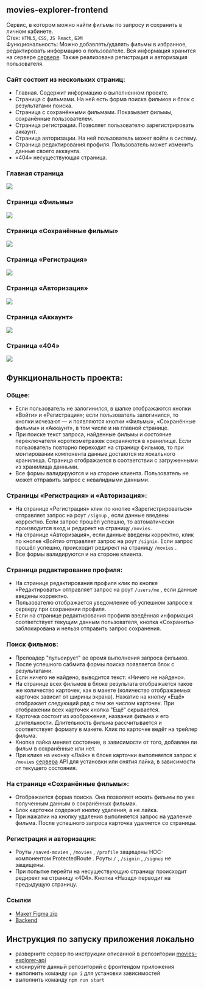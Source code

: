 ## movies-explorer-frontend 

Сервис, в котором можно найти фильмы по запросу и сохранить в личном кабинете.</br>
Стек: `HTML5`, `CSS`, `JS React`, `БЭМ`</br>
Функциональность: Можно добавлять/удалять фильмы в избранное, редактировать информацию о пользователе. Вся информация хранится на сервере [сервере](https://github.com/Evgeniia2405/movies-explorer-api/). Также реализована регистрация и авторизация пользователя.

### Сайт состоит из нескольких страниц:
- Главная. Содержит информацию о выполненном проекте.
- Страница с фильмами. На ней есть форма поиска фильмов и блок с результатами поиска.
- Страница с сохранёнными фильмами. Показывает фильмы, сохранённые пользователем.
- Страница регистрации. Позволяет пользователю зарегистрировать аккаунт.
- Страница авторизации. На ней пользователь может войти в систему.
- Страница редактирования профиля. Пользователь может изменить данные своего аккаунта.
- «404» несуществующая страница.

### Главная страница
![](/src/images/mainpage.jpg)

### Страница «Фильмы»
![](/src/images/moviespage.jpg)

### Страница «Сохранённые фильмы»
![](/src/images/savedmoviespage.jpg)

### Страница «Регистрация»
![](/src/images/regpage.jpg)

### Страница «Авторизация»
![](/src/images/authpage.jpg)

### Страница «Аккаунт»
![](/src/images/profilepage.jpg)

### Страница «404»
![](/src/images/nfoundpage.jpg)

## Функциональность проекта:
### Общее:
- Если пользователь не залогинился, в шапке отображаются кнопки «Войти» и «Регистрация»; если пользователь залогинился, то кнопки исчезают — и появляются кнопки «Фильмы», «Сохранённые фильмы» и «Аккаунт», в том числе и на главной странице.
- При поиске текст запроса, найденные фильмы и состояние переключателя короткометражек сохраняются в хранилище. Если пользователь повторно переходит на страницу фильмов, то при монтировании компонента данные достаются из локального хранилища. Страница отображается в соответствии с загруженными из хранилища данными.
- Все формы валидируются и на стороне клиента. Пользователь не может отправить запрос с
невалидными данными.

### Страницы «Регистрация» и «Авторизация»:
- На странице «Регистрация» клик по кнопке «Зарегистрироваться» отправляет запрос на роут `/signup` , если данные введены корректно. Если запрос прошёл успешно, то автоматически производится вход и редирект на страницу `/movies`.
- На странице «Авторизация», если данные введены корректно, клик по кнопке «Войти» отправляет запрос на роут `/signin`. Если запрос прошёл успешно, происходит редирект на страницу `/movies` .
- Все формы валидируются и на стороне клиента.

### Страница редактирование профиля:
- На странице редактирования профиля клик по кнопке «Редактировать» отправляет запрос на роут `/users/me` , если данные введены корректно.
- Пользователю отображается уведомление об успешном запросе к серверу при сохранении профиля.
- Если на странице редактирования профиля введённая информация соответствует текущим данным пользователя, кнопка «Сохранить» заблокирована и нельзя отправить запрос сохранения.

### Поиск фильмов:
- Прелоадер "пульсирует" во время выполнения запроса фильмов.
- После успешного сабмита формы поиска появляется блок с результатами.
- Если ничего не найдено, выводится текст: «Ничего не найдено».
- На странице всех фильмов в блоке результата отображается такое же количество карточек, как в макете (количество отображаемых карточек зависит от ширины экрана). Нажатие на кнопку «Ещё» отображает следующий ряд с тем же числом карточек. При отображении всех карточек кнопка "Ещё" скрывается.
- Карточка состоит из изображения, названия фильма и его длительности. Длительность фильма рассчитывается и соответствует формату в макете. Клик по карточке ведёт на трейлер фильма.
- Кнопка лайка меняет состояние, в зависимости от того, добавлен ли фильм в сохранённые или нет.
- При клике на иконку «Лайк» в блоке карточки выполняется запрос к `/movies` [сервера](https://github.com/Evgeniia2405/movies-explorer-api/) API для установки или снятия лайка, в зависимости от текущего состояния.

### На странице «Сохранённые фильмы»:
- Отображается форма поиска. Она позволяет искать фильмы по уже полученным данным о сохранённых фильмах.
- Блок карточки содержит кнопку удаления, а не лайка.
- При нажатии на кнопку удаления выполняется запрос на удаление фильма. После успешного запроса карточка удаляется со страницы.

### Регистрация и авторизация:
- Роуты `/saved-movies` , `/movies` , `/profile` защищены HOC-компонентом ProtectedRoute . Роуты `/` , `/signin` , `/signup` не защищены.
- При попытке перейти на несуществующую страницу происходит редирект на страницу «404». Кнопка «Назад» перводит на предыдущую страницу.

### Ссылки
- [Макет Figma zip](https://disk.yandex.ru/d/HNVNC-MlA1aTlA)
- [Backend](https://github.com/Evgeniia2405/movies-explorer-api)

## Инструкция по запуску приложения локально
- разверните сервер по инструкции описанной в репозитории [movies-explorer-api](https://github.com/Evgeniia2405/movies-explorer-api)
- клонируйте данный репозиторий с фронтендом приложения
- выполнить команду `npm i` для установки зависимостей
- выполнить команду `npm run start`
